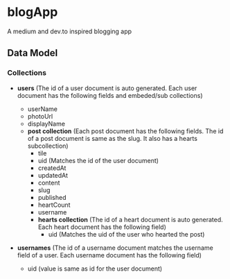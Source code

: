 # blogApp

A medium and dev.to inspired blogging app

## Data Model

### Collections

- **users** (The id of a user document is auto generated. Each user document has the following fields and embeded/sub collections)
  - userName
  - photoUrl
  - displayName
  - **post collection** (Each post document has the following fields. The id of a post document is same as the slug. It also has a hearts subcollection)
    - tile
    - uid (Matches the id of the user document)
    - createdAt
    - updatedAt
    - content
    - slug
    - published
    - heartCount
    - username
    - **hearts collection** (The id of a heart document is auto generated. Each heart document has the following field)
      - uid (Matches the uid of the user who hearted the post)

- **usernames** (The id of a username document matches the username field of a user. Each username document has the following field)
  - uid (value is same as id for the user document)
